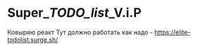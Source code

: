 # Super_*TODO_list*_V.i.P
Ковыряю реакт
Тут должно работать как надо - https://elite-todolist.surge.sh/
